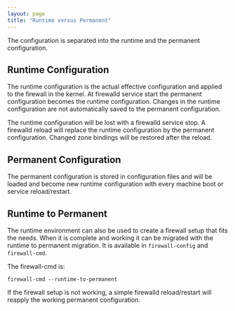 ```yaml
---
layout: page
title: "Runtime versus Permanent"
--- 
```


The configuration is separated into the runtime and the permanent configuration.

## Runtime Configuration

The runtime configuration is the actual effective configuration and applied to the firewall in the kernel. At firewalld service start the permanent configuration becomes the runtime configuration. Changes in the runtime configuration are not automatically saved to the permanent configuration.

The runtime configuration will be lost with a firewalld service stop. A firewalld reload will replace the runtime configuration by the permanent configuration. Changed zone bindings will be restored after the reload.

## Permanent Configuration

The permanent configuration is stored in configuration files and will be loaded and become new runtime configuration with every machine boot or service reload/restart.

## Runtime to Permanent

The runtime environment can also be used to create a firewall setup that fits the needs. When it is complete and working it can be migrated with the runtime to permanent migration. It is available in `firewall-config` and `firewall-cmd`.

The firewall-cmd is:

    firewall-cmd --runtime-to-permanent

If the firewall setup is not working, a simple firewalld reload/restart will reapply the working permanent configuration.
